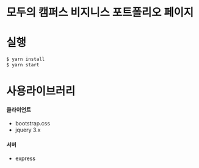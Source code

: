 # 모두의 캠퍼스 비지니스 포트폴리오 페이지

# 실행 

``` bash
$ yarn install
$ yarn start
```

# 사용라이브러리

#### 클라이언트

- bootstrap.css
- jquery 3.x

#### 서버

- express